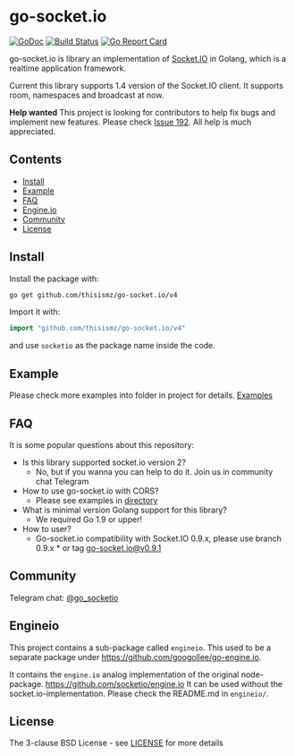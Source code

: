 # go-socket.io

[![GoDoc](http://godoc.org/github.com/thisismz/go-socket.io/v4?status.svg)](http://godoc.org/github.com/thisismz/go-socket.io/v4)
[![Build Status](https://github.com/thisismz/go-socket.io/v4/workflows/Unit%20tests/badge.svg)](https://github.com/thisismz/go-socket.io/actions/workflows/unittest.yaml)
[![Go Report Card](https://goreportcard.com/badge/github.com/thisismz/go-socket.io/v4)](https://goreportcard.com/report/github.com/thisismz/go-socket.io/v4)

go-socket.io is library an implementation of [Socket.IO](http://socket.io) in Golang, which is a realtime application
framework.

Current this library supports 1.4 version of the Socket.IO client. It supports room, namespaces and broadcast at now.

**Help wanted** This project is looking for contributors to help fix bugs and implement new features. Please
check [Issue 192](https://github.com/thisismz/go-socket.io/v4/issues/192). All help is much appreciated.

## Contents

- [Install](#install)
- [Example](#example)
- [FAQ](#faq)
- [Engine.io](#engineio)
- [Community](#community)
- [License](#license)

## Install

Install the package with:

```bash
go get github.com/thisismz/go-socket.io/v4
```

Import it with:

```go
import "github.com/thisismz/go-socket.io/v4"
```

and use `socketio` as the package name inside the code.

## Example

Please check more examples into folder in project for
details. [Examples](https://github.com/thisismz/go-socket.io/v4/tree/master/_examples)

## FAQ

It is some popular questions about this repository:

- Is this library supported socket.io version 2?
    - No, but if you wanna you can help to do it. Join us in community chat Telegram
- How to use go-socket.io with CORS?
    - Please see examples in [directory](https://github.com/thisismz/go-socket.io/v4/tree/master/_examples)
- What is minimal version Golang support for this library?
    - We required Go 1.9 or upper!
- How to user?
    - Go-socket.io compatibility with Socket.IO 0.9.x, please use branch 0.9.x * or tag go-socket.io@v0.9.1

## Community

Telegram chat: [@go_socketio](https://t.me/go_socketio)

## Engineio

This project contains a sub-package called `engineio`. This used to be a separate package
under https://github.com/googollee/go-engine.io.

It contains the `engine.io` analog implementation of the original node-package. https://github.com/socketio/engine.io It
can be used without the socket.io-implementation. Please check the README.md in `engineio/`.

## License

The 3-clause BSD License - see [LICENSE](https://opensource.org/licenses/BSD-3-Clause) for more details

